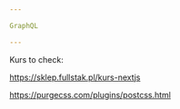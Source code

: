 ```yaml
---

GraphQL

---
```


Kurs to check:

https://sklep.fullstak.pl/kurs-nextjs

https://purgecss.com/plugins/postcss.html